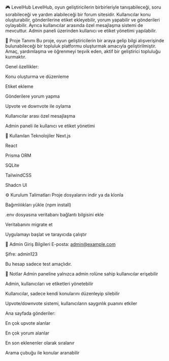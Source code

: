 🎮 LevelHub
LevelHub, oyun geliştiricilerin birbirleriyle tanışabileceği, soru sorabileceği ve yardım alabileceği bir forum sitesidir.
Kullanıcılar konu oluşturabilir, gönderilerine etiket ekleyebilir, yorum yapabilir ve gönderileri oylayabilir.
Ayrıca kullanıcılar arasında özel mesajlaşma sistemi de mevcuttur. Admin paneli üzerinden kullanıcı ve etiket yönetimi yapılabilir.

📌 Proje Tanımı
Bu proje, oyun geliştiricilerin bir araya gelip bilgi alışverişinde bulunabileceği bir topluluk platformu oluşturmak amacıyla geliştirilmiştir.
Amaç, yardımlaşma ve öğrenmeyi teşvik eden, aktif bir geliştirici topluluğu kurmaktır.

Genel özellikler:

Konu oluşturma ve düzenleme

Etiket ekleme

Gönderilere yorum yapma

Upvote ve downvote ile oylama

Kullanıcılar arası özel mesajlaşma

Admin paneli ile kullanıcı ve etiket yönetimi

🧰 Kullanılan Teknolojiler
Next.js

React

Prisma ORM

SQLite

TailwindCSS

Shadcn UI

⚙️ Kurulum Talimatları
Proje dosyalarını indir ya da klonla

Bağımlılıkları yükle (npm install)

.env dosyasına veritabanı bağlantı bilgisini ekle

Veritabanını migrate et

Uygulamayı başlat ve tarayıcıda çalıştır

🔐 Admin Giriş Bilgileri
E-posta: admin@example.com

Şifre: admin123

Bu hesap sadece test amaçlıdır.

📎 Notlar
Admin paneline yalnızca admin rolüne sahip kullanıcılar erişebilir

Admin, kullanıcıları ve etiketleri yönetebilir

Kullanıcılar, sadece kendi konularını düzenleyip silebilir

Upvote/downvote sistemi, kullanıcıların saygınlık puanını etkiler

Ana sayfada gönderiler:

En çok upvote alanlar

En çok yorum alanlar

En son eklenenler olarak sıralanır

Arama çubuğu ile konular aranabilir

